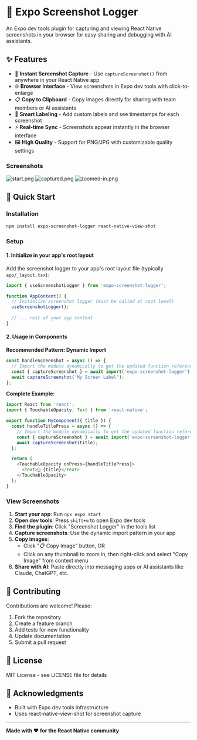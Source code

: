 # 📸 Expo Screenshot Logger

An Expo dev tools plugin for capturing and viewing React Native screenshots in your browser for easy sharing and debugging with AI assistants.

## ✨ Features

- 📱 **Instant Screenshot Capture** - Use `captureScreenshot()` from anywhere in your React Native app
- 🌐 **Browser Interface** - View screenshots in Expo dev tools with click-to-enlarge
- 📋 **Copy to Clipboard** - Copy images directly for sharing with team members or AI assistants
- 🎯 **Smart Labeling** - Add custom labels and see timestamps for each screenshot
- ⚡ **Real-time Sync** - Screenshots appear instantly in the browser interface
- 🖼️ **High Quality** - Support for PNG/JPG with customizable quality settings

### Screenshots
![start.png](screenshots/start.png)
![captured.png](screenshots/captured.png)
![zoomed-in.png](screenshots/zoomed-in.png)

## 🚀 Quick Start

### Installation

```bash
npm install expo-screenshot-logger react-native-view-shot
```

### Setup

#### 1. Initialize in your app's root layout
Add the screenshot logger to your app's root layout file (typically `app/_layout.tsx`):

```javascript
import { useScreenshotLogger } from 'expo-screenshot-logger';

function AppContent() {
  // Initialize screenshot logger (must be called at root level)
  useScreenshotLogger();
  
  // ... rest of your app content
}
```

#### 2. Usage in Components

**Recommended Pattern: Dynamic Import**
```javascript
const handleScreenshot = async () => {
  // Import the module dynamically to get the updated function reference
  const { captureScreenshot } = await import('expo-screenshot-logger');
  await captureScreenshot('My Screen Label');
};
```

**Complete Example:**
```javascript
import React from 'react';
import { TouchableOpacity, Text } from 'react-native';

export function MyComponent({ title }) {
  const handleTitlePress = async () => {
    // Import the module dynamically to get the updated function reference
    const { captureScreenshot } = await import('expo-screenshot-logger');
    await captureScreenshot(title);
  };

  return (
    <TouchableOpacity onPress={handleTitlePress}>
      <Text>📸 {title}</Text>
    </TouchableOpacity>
  );
}
```

### View Screenshots

1. **Start your app**: Run `npx expo start`
2. **Open dev tools**: Press `shift+m` to open Expo dev tools
3. **Find the plugin**: Click "Screenshot Logger" in the tools list
4. **Capture screenshots**: Use the dynamic import pattern in your app
5. **Copy images**: 
   - Click "📋 Copy Image" button, OR
   - Click on any thumbnail to zoom in, then right-click and select "Copy Image" from context menu
6. **Share with AI**: Paste directly into messaging apps or AI assistants like Claude, ChatGPT, etc.

## 🤝 Contributing

Contributions are welcome! Please:

1. Fork the repository
2. Create a feature branch
3. Add tests for new functionality
4. Update documentation
5. Submit a pull request

## 📄 License

MIT License - see LICENSE file for details

## 🙏 Acknowledgments

- Built with Expo dev tools infrastructure
- Uses react-native-view-shot for screenshot capture

---

**Made with ❤️ for the React Native community**
